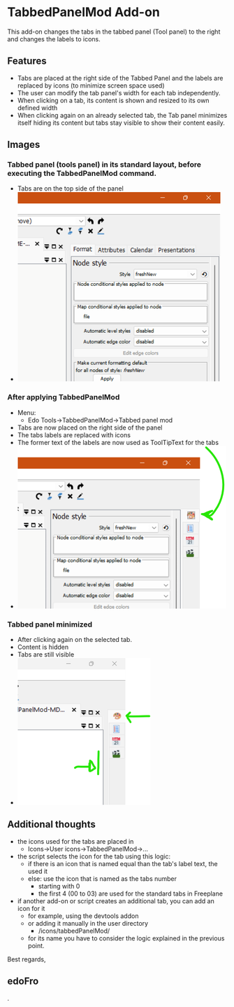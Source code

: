 # TabbedPanelMod Add-on

This add-on changes the tabs in the tabbed panel (Tool panel) to the right and changes the labels to icons.

## Features

- Tabs are placed at the right side of the Tabbed Panel and the labels are replaced by icons (to minimize screen space used)
- The user can modify  the tab panel's width for each tab independently.
- When clicking on a tab, its content is shown and resized to its own defined width
- When clicking again on an already selected tab, the Tab panel minimizes itself hiding its content but tabs stay visible to show their content easily.

## Images

### Tabbed panel (tools panel) in its standard layout, before executing the TabbedPanelMod command.

- Tabs are on the top side of the panel
- ![Standard.png](https://github.com/EdoFro/Freeplane_TabbedPanelMod/blob/main/resources/Standard.png)

### After applying TabbedPanelMod

- Menu:
   - Edo Tools->TabbedPanelMod->Tabbed panel mod
- Tabs are now placed on the right side of the panel
- The tabs labels are replaced with icons
- The former text of the labels are now used as ToolTipText for the tabs
- ![TabsToTheRight.png](https://github.com/EdoFro/Freeplane_TabbedPanelMod/blob/main/resources/TabsToTheRight.png)

### Tabbed panel minimized

- After clicking again on the selected tab.
- Content is hidden
- Tabs are still visible
- ![minimizedClickedAgain.png](https://github.com/EdoFro/Freeplane_TabbedPanelMod/blob/main/resources/minimizedClickedAgain.png)

## Additional thoughts

- the icons used for the tabs are placed in
   - Icons->User icons->TabbedPanelMod->...
- the script selects the icon for the tab using this logic:
   - if there is an icon that is named equal than the tab's label text, the used it
   - else: use the icon that is named as the tabs number
      - starting with 0
      - the first 4 (00 to 03) are used for the standard tabs in Freeplane
- if another add-on or script creates an additional tab, you can add an icon for it
   - for example, using the devtools addon
   - or adding it manually in the user directory
      - <userdirectory>/icons/tabbedPanelMod/
   - for its name you have to consider the logic explained in the previous point.

Best regards,

## edoFro

.

